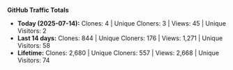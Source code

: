 
**GitHub Traffic Totals**

- **Today (2025-07-14):** Clones: 4 | Unique Cloners: 3 | Views: 45 | Unique Visitors: 2
- **Last 14 days:** Clones: 844 | Unique Cloners: 176 | Views: 1,271 | Unique Visitors: 58
- **Lifetime:** Clones: 2,680 | Unique Cloners: 557 | Views: 2,668 | Unique Visitors: 74
